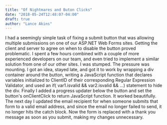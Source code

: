 ```yaml
---
title: "Of Nightmares and Buton Clicks"
date: "2018-05-24T12:48:07-04:00"
draft: true
author: "Lance Akins"
---
```


I had a seemingly simple task of fixing a submit button that was allowing multiple submissions on one of our ASP.NET Web Forms sites. Getting the client and server to agree on when to disable the button proved problematic. I spent a few hours combined with a couple of more experienced developers on our team, and even tried to implement a similar solution from one of our other sites. I was stumped. The pressure was mounting. I got an idea, stayed late, and got it to work by wrapping a div container around the button, writing a JavaScript function that declares variables initialized to ClientID of their corresponding Regular Expression Validator, and used an if( var1.isvalid && var2.isvalid && ...) statement to hide the div. Finally I added a progress updater below the button and set the button's onClientClick to return JavaScript function. It worked beautifully. The next day I updated the email recipient for when someone submits that form to a valid email address, and since the email no longer failed to send, it no longer hits the catch block. Now the form is replaced with a thank you message as soon as you submit, making my changes unnecessary.
